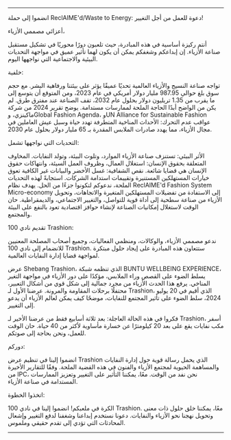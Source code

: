 ---

انضموا إلى حملة ReclAIME'd/Waste to Energy: دعوة للعمل من أجل التغيير!

أعزائي مصممي الأزياء،

أنتم ركيزة أساسية في هذه المبادرة، حيث تلعبون دورًا محوريًا في تشكيل مستقبل صناعة الأزياء. إن إبداعكم وشغفكم يمكن أن يكون لهما تأثير عميق في مواجهة التحديات البيئية والاجتماعية التي نواجهها اليوم.

خلفية:

تواجه صناعة النسيج والأزياء العالمية تحديًا عميقًا يؤثر على بيئتنا ورفاهية البشر. مع حجم سوق بلغ حوالي 987.95 مليار دولار أمريكي في عام 2023، ومن المتوقع أن يتوسع إلى ما يقرب من 1.35 تريليون دولار بحلول عام 2032، تقف الصناعة عند مفترق طرق. لم يكن من الواضح أبدًا الحاجة الملحة لممارسات مستدامة. يوضح تقرير 2024 من شركة ماكينزي، وGlobal Fashion Agenda، وUN Alliance for Sustainable Fashion عواقب عدم التحرك: الأحداث المناخية المتطرفة تهدد حياة وسبل عيش العاملين في مجال الأزياء، مما يهدد صادرات الملابس المقدرة بـ 65 مليار دولار بحلول عام 2030.

التحديات التي نواجهها تشمل:

الأثر البيئي: تستنزف صناعة الأزياء الموارد، وتلوث البيئة، وتولد النفايات.
المخاوف المتعلقة بحقوق الإنسان: استغلال العمال، وظروف العمل السيئة، وانتهاكات حقوق الإنسان هي قضايا شائعة.
نقص الشفافية: غسل الأخضر والبيانات غير الكافية تعوق خيارات المستهلكين المستنيرة وتقييمات استدامة الشركات.
استجابةً لهذه التحديات الملحة، ندعوكم لتكونوا جزءًا من الحل. يهدف نظام ReclAIME'd Fashion System Micro-economy إلى الاستفادة من تفضيلات المستهلكين المتغيرة والاتجاهات، وتحويل الأزياء من صناعة سطحية إلى أداة قوية للتواصل، والتغيير الاجتماعي، والديمقراطية. حان الوقت لاستغلال إمكانيات الصناعة لإنشاء حوافز اقتصادية تعود بالنفع على البيئة والمجتمع.

تقديم نادي 100 Trashion:

ندعو مصممي الأزياء، والوكالات، ومنظمي الفعاليات، وجميع أصحاب المصلحة المعنيين للانضمام إلى نادي 100 Trashion. ستتعاون هذه المبادرة على إيجاد حلول مبتكرة لمواجهة قضايا إدارة النفايات العالمية.

عرض Shebang Trashion، الذي تنظمه شبكة BUNTU WELLBEING EXPERIENCE، يسلط الضوء على القصص وراء الملابس، مؤكدًا على دور الأزياء في مواجهة التغير المناخي. يرفع هذا الحدث الأزياء من مجرد جمالية إلى شكل قوي من أشكال التعبير، محتفلًا برحلات المقاومة والمرونة. عرضنا الأول لـ Trashion، الذي أقيم في 20 يوليو 2024، سلط الضوء على تأثير المجتمع للنفايات، موضحًا كيف يمكن لعالم الأزياء أن يدعو إلى التغيير.

فكروا في هذه الحالة العاجلة: بعد ثلاثة أسابيع فقط من عرضنا الأخير لـ Trashion، أسفر مكب نفايات يقع على بعد 20 كيلومترًا عن خسارة مأساوية لأكثر من 40 حياة. حان الوقت للعمل، ونحن بحاجة إلى صوتكم.

دوركم:

انضموا إلينا في تنظيم عرض Trashion الذي يحمل رسالة قوية حول إدارة النفايات والمساهمة الحيوية لمجتمع الأزياء والفنون في هذه القضية الملحة. وفقًا للتقارير الأخيرة من IPC، نحن نفد من الوقت. معًا، يمكننا التأثير على التغيير وتعزيز الممارسات المستدامة في صناعة الأزياء.

اتخذوا الخطوة:

الكرة في ملعبكم! انضموا إلينا في نادي 100 Trashion. معًا، يمكننا خلق حلول ذات معنى وتحويل نهجنا نحو الأزياء والنفايات. دعونا نستخدم إبداعنا وشغفنا لدفع التغيير وإشعال المحادثات التي تؤدي إلى تقدم حقيقي وملموس.

---